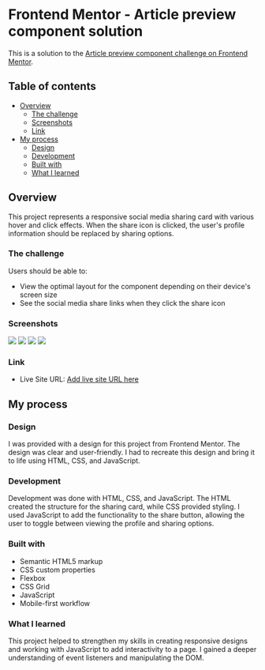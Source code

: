 # Frontend Mentor - Article preview component solution

This is a solution to the [Article preview component challenge on Frontend Mentor](https://www.frontendmentor.io/challenges/article-preview-component-dYBN_pYFT).

## Table of contents

- [Overview](#overview)
  - [The challenge](#the-challenge)
  - [Screenshots](#screenshots)
  - [Link](#link)
- [My process](#my-process)
  - [Design](#design)
  - [Development](#development)
  - [Built with](#built-with)
  - [What I learned](#what-i-learned)

## Overview

This project represents a responsive social media sharing card with various hover and click effects.
When the share icon is clicked, the user's profile information should be replaced by sharing options.

### The challenge

Users should be able to:

- View the optimal layout for the component depending on their device's screen size
- See the social media share links when they click the share icon

### Screenshots

![](images/article-preview-component-mobile.JPG)
![](images/article-preview-component-mobile-share.JPG)
![](images/article-preview-component-desktop.JPG)
![](images/article-preview-component-desktop-share.JPG)

### Link

- Live Site URL: [Add live site URL here](https://your-live-site-url.com)

## My process

### Design
I was provided with a design for this project from Frontend Mentor. The design was clear and user-friendly. I had to recreate this design and bring it to life using HTML, CSS, and JavaScript.

### Development 
Development was done with HTML, CSS, and JavaScript. The HTML created the structure for the sharing card, while CSS provided styling. I used JavaScript to add the functionality to the share button, allowing the user to toggle between viewing the profile and sharing options.

### Built with

- Semantic HTML5 markup
- CSS custom properties
- Flexbox
- CSS Grid
- JavaScript
- Mobile-first workflow

### What I learned

This project helped to strengthen my skills in creating responsive designs and working with JavaScript to add interactivity to a page. I gained a deeper understanding of event listeners and manipulating the DOM. 

